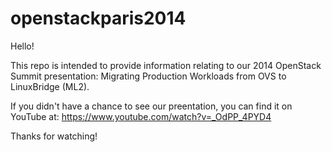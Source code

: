 openstackparis2014
==================
Hello!

This repo is intended to provide information relating to our 2014 OpenStack Summit presentation: Migrating Production Workloads from OVS to LinuxBridge (ML2).

If you didn't have a chance to see our preentation, you can find it on YouTube at:
https://www.youtube.com/watch?v=_OdPP_4PYD4

Thanks for watching!
